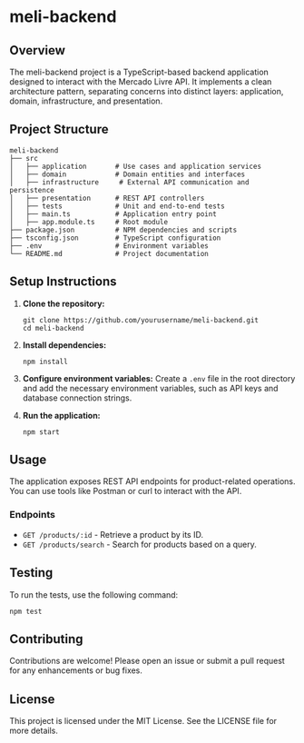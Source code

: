 # meli-backend

## Overview

The meli-backend project is a TypeScript-based backend application designed to interact with the Mercado Livre API. It implements a clean architecture pattern, separating concerns into distinct layers: application, domain, infrastructure, and presentation.

## Project Structure

```
meli-backend
├── src
│   ├── application       # Use cases and application services
│   ├── domain            # Domain entities and interfaces
│   ├── infrastructure     # External API communication and persistence
│   ├── presentation      # REST API controllers
│   ├── tests             # Unit and end-to-end tests
│   ├── main.ts           # Application entry point
│   ├── app.module.ts     # Root module
├── package.json          # NPM dependencies and scripts
├── tsconfig.json         # TypeScript configuration
├── .env                  # Environment variables
└── README.md             # Project documentation
```

## Setup Instructions

1. **Clone the repository:**

   ```
   git clone https://github.com/yourusername/meli-backend.git
   cd meli-backend
   ```

2. **Install dependencies:**

   ```
   npm install
   ```

3. **Configure environment variables:**
   Create a `.env` file in the root directory and add the necessary environment variables, such as API keys and database connection strings.

4. **Run the application:**
   ```
   npm start
   ```

## Usage

The application exposes REST API endpoints for product-related operations. You can use tools like Postman or curl to interact with the API.

### Endpoints

- `GET /products/:id` - Retrieve a product by its ID.
- `GET /products/search` - Search for products based on a query.

## Testing

To run the tests, use the following command:

```
npm test
```

## Contributing

Contributions are welcome! Please open an issue or submit a pull request for any enhancements or bug fixes.

## License

This project is licensed under the MIT License. See the LICENSE file for more details.

